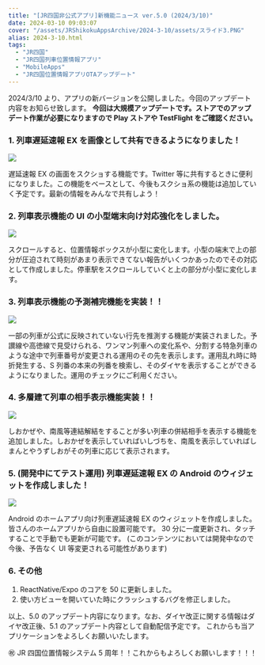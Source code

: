 ```yaml
---
title: "[JR四国非公式アプリ]新機能ニュース ver.5.0 (2024/3/10)"
date: 2024-03-10 09:03:07
cover: "/assets/JRShikokuAppsArchive/2024-3-10/assets/スライド3.PNG"
alias: 2024-3-10.html
tags:
  - "JR四国"
  - "JR四国列車位置情報アプリ"
  - "MobileApps"
  - "JR四国位置情報アプリOTAアップデート"
---
```


2024/3/10 より、アプリの新バージョンを公開しました。今回のアップデート内容をお知らせ致します。
**今回は大規模アップデートです。ストアでのアップデート作業が必要になりますので Play ストアや TestFlight をご確認ください。**

### **1\. 列車遅延速報 EX を画像として共有できるようになりました！**

![](/assets/JRShikokuAppsArchive/2024-3-10/assets/スライド2.PNG)

遅延速報 EX の画面をスクショする機能です。Twitter 等に共有するときに便利になりました。この機能をベースとして、今後もスクショ系の機能は追加していく予定です。最新の情報をみんなで共有しよう！

### **2\. 列車表示機能の UI の小型端末向け対応強化をしました。**

![](/assets/JRShikokuAppsArchive/2024-3-10/assets/スライド3.PNG)

スクロールすると、位置情報ボックスが小型に変化します。小型の端末で上の部分が圧迫されて時刻があまり表示できてない報告がいくつかあったのでその対応として作成しました。停車駅をスクロールしていくと上の部分が小型に変化します。

### **3\. 列車表示機能の予測補完機能を実装！！**

![](/assets/JRShikokuAppsArchive/2024-3-10/assets/スライド4.PNG)

一部の列車が公式に反映されていない行先を推測する機能が実装されました。予讃線や高徳線で見受けられる、ワンマン列車への変化系や、分割する特急列車のような途中で列車番号が変更される運用のその先を表示します。運用乱れ時に時折発生する、S 列番の本来の列番を検索し、そのダイヤを表示することができるようになりました。運用のチェックにご利用ください。

### **4\. 多層建て列車の相手表示機能実装！！**

![](/assets/JRShikokuAppsArchive/2024-3-10/assets/スライド5.PNG)

しおかぜや、南風等連結解結をすることが多い列車の併結相手を表示する機能を追加しました。しおかぜを表示していればいしづちを、南風を表示していればしまんとやうずしおがその列車に応じて表示されます。

### **5\. (開発中にてテスト運用) 列車遅延速報 EX の Android のウィジェットを作成しました！**

![](/assets/JRShikokuAppsArchive/2024-3-10/assets/スライド6.PNG)

Android のホームアプリ向け列車遅延速報 EX のウィジェットを作成しました。皆さんのホームアプリから自由に設置可能です。
30 分に一度更新され、タッチすることで手動でも更新が可能です。
(このコンテンツにおいては開発中なので今後、予告なく UI 等変更される可能性があります)

### **6\. その他**

1. ReactNative/Expo のコアを 50 に更新しました。
2. 使い方ビューを開いていた時にクラッシュするバグを修正しました。

以上、5.0 のアップデート内容になります。なお、ダイヤ改正に関する情報はダイヤ改正後、5.1 のアップデート内容として自動配信予定です。
これからも当アプリケーションをよろしくお願いいたします。

㊗ JR 四国位置情報システム 5 周年！！これからもよろしくお願いします！！！
